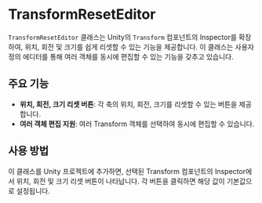 # TransformResetEditor

`TransformResetEditor` 클래스는 Unity의 `Transform` 컴포넌트의 Inspector를 확장하여, 위치, 회전 및 크기를 쉽게 리셋할 수 있는 기능을 제공합니다. 이 클래스는 사용자 정의 에디터를 통해 여러 객체를 동시에 편집할 수 있는 기능을 갖추고 있습니다.

## 주요 기능
- **위치, 회전, 크기 리셋 버튼**: 각 축의 위치, 회전, 크기를 리셋할 수 있는 버튼을 제공합니다.
- **여러 객체 편집 지원**: 여러 Transform 객체를 선택하여 동시에 편집할 수 있습니다.

## 사용 방법
이 클래스를 Unity 프로젝트에 추가하면, 선택된 Transform 컴포넌트의 Inspector에서 위치, 회전 및 크기 리셋 버튼이 나타납니다. 각 버튼을 클릭하면 해당 값이 기본값으로 설정됩니다.